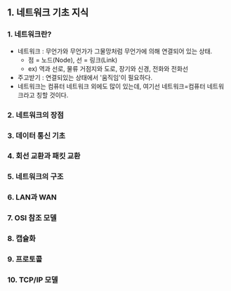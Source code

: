 ## 1. 네트워크 기초 지식


### 1. 네트워크란?
- 네트워크 : 무언가와 무언가가 그물망처럼 무언가에 의해 연결되어 있는 상태. 
	+ 점 = 노드(Node), 선 = 링크(Link)
	+ ex) 역과 선로, 물류 거점지와 도로, 장기와 신경, 전화와 전화선
- 주고받기 : 연결되있는 상태에서 '움직임'이 필요하다.
- 네트워크는 컴퓨터 네트워크 외에도 많이 있는데, 여기선 네트워크=컴퓨터 네트워크라고 칭할 것이다.


 
### 2. 네트워크의 장점

### 3. 데이터 통신 기초

### 4. 회선 교환과 패킷 교환

### 5. 네트워크의 구조

### 6. LAN과 WAN

### 7. OSI 참조 모델

### 8. 캡슐화

### 9. 프로토콜

### 10. TCP/IP 모델
